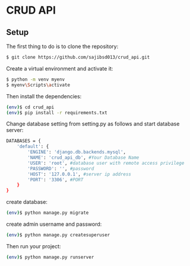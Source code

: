 # CRUD API 


## Setup 

The first thing to do is to clone the repository:

```sh
$ git clone https://github.com/sajibsd013/crud_api.git
```


Create a virtual environment and activate it:

```sh
$ python -m venv myenv
$ myenv\Scripts\activate
```


Then install the dependencies:

```sh
(env)$ cd crud_api
(env)$ pip install -r requirements.txt
```


Change database setting from setting.py as follows and start database server:

```sh
DATABASES = {
    'default': {
        'ENGINE': 'django.db.backends.mysql',
        'NAME': 'crud_api_db', #Your Database Name
        'USER': 'root', #database user with remote access privilege
        'PASSWORD': '', #password
        'HOST': '127.0.0.1', #server ip address
        'PORT': '3306', #PORT
    }
}
```


create database:

```sh
(env)$ python manage.py migrate
```


create admin username and password:

```sh
(env)$ python manage.py createsuperuser
```


Then run your project:

```sh
(env)$ python manage.py runserver
```

